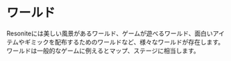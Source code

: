 # ワールド
Resoniteには美しい風景があるワールド、ゲームが遊べるワールド、面白いアイテムやギミックを配布するためのワールドなど、様々なワールドが存在します。  
ワールドは一般的なゲームに例えるとマップ、ステージに相当します。